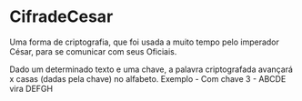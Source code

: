 # CifradeCesar
Uma forma de criptografia, que foi usada a muito tempo pelo imperador César, para se comunicar com seus Oficiais. 

Dado um determinado texto e uma chave, a palavra criptografada avançará x casas (dadas pela chave) no alfabeto. 
Exemplo - Com chave 3 - ABCDE vira DEFGH
